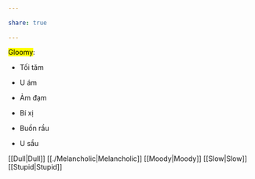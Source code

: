 ---  
share: true  
---  
<mark class="hltr-grey-gainsboro">Gloomy</mark>:  
- Tối tăm   
- U ám  
- Ảm đạm  
- Bí xị  
- Buồn rầu  
- U sầu  
[[Dull|Dull]] [[./Melancholic|Melancholic]] [[Moody|Moody]] [[Slow|Slow]] [[Stupid|Stupid]]